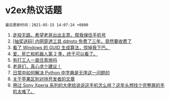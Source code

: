 # v2ex热议话题

`最后更新时间：2021-05-15 14:07:24 +0800`

1. [走投无路，希望老哥出出主意，帮我保住手机号](https://www.v2ex.com/t/776991)
1. [[抽奖送码] 内网穿透工具 ddnsto 免费了三年，竟然要收费了](https://www.v2ex.com/t/776964)
1. [看了 Windows 的 GUID 生成算法，惊掉我下巴。](https://www.v2ex.com/t/776972)
1. [爱、死亡和机器人第 2 季，终于可以看了。](https://www.v2ex.com/t/776973)
1. [有打工人一直住青旅吗](https://www.v2ex.com/t/776925)
1. [老哥们，真心求个建议！](https://www.v2ex.com/t/777011)
1. [日常中如何解决 Python 中字典是无序这一问题的](https://www.v2ex.com/t/776937)
1. [关于苹果区别对待开发者的文章](https://www.v2ex.com/t/776920)
1. [用过 Sony Xperia 系列的大佬给说说这手机怎么样？这年头想找个完整屏的手机太难了。](https://www.v2ex.com/t/776944)

